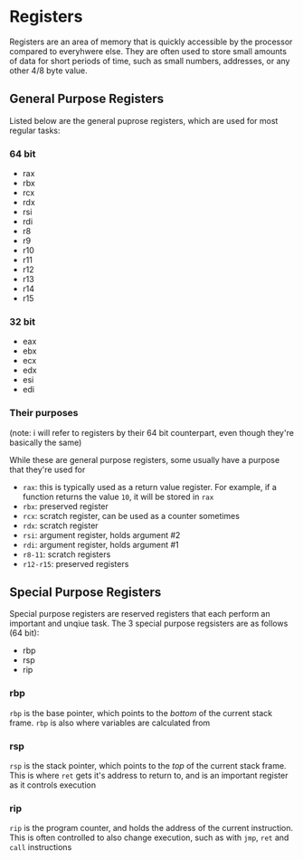 # Registers

Registers are an area of memory that is quickly accessible by the processor compared to everyhwere else. They are often used to store small amounts of data for short periods of time, such as small numbers, addresses, or any other 4/8 byte value.

## General Purpose Registers

Listed below are the general puprose registers, which are used for most regular tasks:

### 64 bit

* rax
* rbx
* rcx
* rdx
* rsi
* rdi
* r8
* r9
* r10
* r11
* r12
* r13
* r14
* r15

### 32 bit

* eax
* ebx
* ecx
* edx
* esi
* edi

### Their purposes

(note: i will refer to registers by their 64 bit counterpart, even though they're basically the same)

While these are general purpose registers, some usually have a purpose that they're used for

* `rax`: this is typically used as a return value register. For example, if a function returns the value `10`, it will be stored in `rax`
* `rbx`: preserved register
* `rcx`: scratch register, can be used as a counter sometimes
* `rdx`: scratch register
* `rsi`: argument register, holds argument #2
* `rdi`: argument register, holds argument #1
* `r8-11`: scratch registers
* `r12-r15`: preserved registers

## Special Purpose Registers

Special purpose registers are reserved registers that each perform an important and unqiue task. The 3 special purpose regsisters are as follows (64 bit):

* rbp
* rsp
* rip

### rbp

`rbp` is the base pointer, which points to the *bottom* of the current stack frame. `rbp` is also where variables are calculated from

### rsp

`rsp` is the stack pointer, which points to the *top* of the current stack frame. This is where `ret` gets it's address to return to, and is an important register as it controls execution

### rip

`rip` is the program counter, and holds the address of the current instruction. This is often controlled to also change execution, such as with `jmp`, `ret` and `call` instructions
